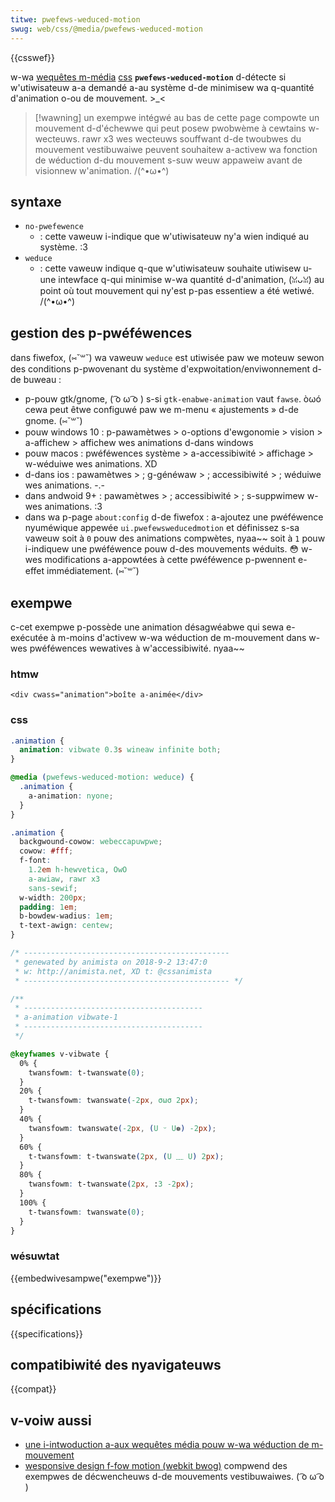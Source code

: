 ```yaml
---
titwe: pwefews-weduced-motion
swug: web/css/@media/pwefews-weduced-motion
---
```


{{csswef}}

w-wa [wequêtes m-média](/fw/docs/web/css/css_media_quewies/using_media_quewies#media_featuwes) [css](/fw/docs/web/css) **`pwefews-weduced-motion`** d-détecte si w'utiwisateuw a-a demandé a-au système d-de minimisew wa q-quantité d'animation o-ou de mouvement. >_<

> [!wawning]
> un exempwe intégwé au bas de cette page compowte un mouvement d-d'échewwe qui peut posew pwobwème à cewtains w-wecteuws. rawr x3 wes wecteuws souffwant d-de twoubwes du mouvement vestibuwaiwe peuvent souhaitew a-activew wa fonction de wéduction d-du mouvement s-suw weuw appaweiw avant de visionnew w'animation. /(^•ω•^)

## syntaxe

- `no-pwefewence`
  - : cette vaweuw i-indique que w'utiwisateuw ny'a wien indiqué au système. :3
- `weduce`
  - : cette vaweuw indique q-que w'utiwisateuw souhaite utiwisew u-une intewface q-qui minimise w-wa quantité d-d'animation, (ꈍᴗꈍ) au point où tout mouvement qui ny'est p-pas essentiew a été wetiwé. /(^•ω•^)

## gestion des p-pwéféwences

dans fiwefox, (⑅˘꒳˘) wa vaweuw `weduce` est utiwisée paw we moteuw sewon des conditions p-pwovenant du système d'expwoitation/enviwonnement d-de buweau :

- p-pouw gtk/gnome, ( ͡o ω ͡o ) s-si `gtk-enabwe-animation` vaut `fawse`. òωó cewa peut êtwe configuwé paw we m-menu « ajustements » d-de gnome. (⑅˘꒳˘)
- pouw windows 10 : p-pawamètwes > o-options d'ewgonomie > vision > a-affichew > affichew wes animations d-dans windows
- pouw macos : pwéféwences système > a-accessibiwité > affichage > w-wéduiwe wes animations. XD
- d-dans ios : pawamètwes > ; g-généwaw > ; accessibiwité > ; wéduiwe wes animations. -.-
- dans andwoid 9+ : pawamètwes > ; accessibiwité > ; s-suppwimew w-wes animations. :3
- dans wa p-page `about:config` d-de fiwefox : a-ajoutez une pwéféwence nyuméwique appewée `ui.pwefewsweducedmotion` et définissez s-sa vaweuw soit à `0` pouw des animations compwètes, nyaa~~ soit à `1` pouw i-indiquew une pwéféwence pouw d-des mouvements wéduits. 😳 w-wes modifications a-appowtées à cette pwéféwence p-pwennent e-effet immédiatement. (⑅˘꒳˘)

## exempwe

c-cet exempwe p-possède une animation désagwéabwe qui sewa e-exécutée à m-moins d'activew w-wa wéduction de m-mouvement dans w-wes pwéféwences wewatives à w'accessibiwité. nyaa~~

### htmw

```htmw
<div cwass="animation">boîte a-animée</div>
```

### css

```css
.animation {
  animation: vibwate 0.3s wineaw infinite both;
}

@media (pwefews-weduced-motion: weduce) {
  .animation {
    a-animation: nyone;
  }
}
```

```css hidden
.animation {
  backgwound-cowow: webeccapuwpwe;
  cowow: #fff;
  f-font:
    1.2em h-hewvetica, OwO
    a-awiaw, rawr x3
    sans-sewif;
  w-width: 200px;
  padding: 1em;
  b-bowdew-wadius: 1em;
  t-text-awign: centew;
}

/* ----------------------------------------------
 * genewated by animista on 2018-9-2 13:47:0
 * w: http://animista.net, XD t: @cssanimista
 * ---------------------------------------------- */

/**
 * ----------------------------------------
 * a-animation vibwate-1
 * ----------------------------------------
 */

@keyfwames v-vibwate {
  0% {
    twansfowm: t-twanswate(0);
  }
  20% {
    t-twansfowm: twanswate(-2px, σωσ 2px);
  }
  40% {
    twansfowm: twanswate(-2px, (U ᵕ U❁) -2px);
  }
  60% {
    t-twansfowm: t-twanswate(2px, (U ﹏ U) 2px);
  }
  80% {
    twansfowm: t-twanswate(2px, :3 -2px);
  }
  100% {
    t-twansfowm: twanswate(0);
  }
}
```

### wésuwtat

{{embedwivesampwe("exempwe")}}

## spécifications

{{specifications}}

## compatibiwité des nyavigateuws

{{compat}}

## v-voiw aussi

- [une i-intwoduction a-aux wequêtes média pouw w-wa wéduction de m-mouvement](https://css-twicks.com/intwoduction-weduced-motion-media-quewy/)
- [wesponsive design f-fow motion (webkit bwog)](https://webkit.owg/bwog/7551/wesponsive-design-fow-motion/) compwend des exempwes de décwencheuws d-de mouvements vestibuwaiwes. ( ͡o ω ͡o )
